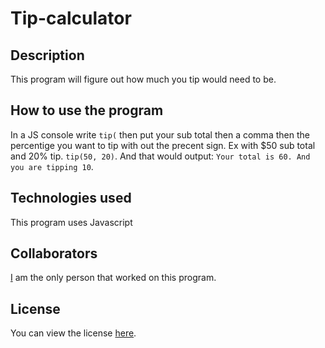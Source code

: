 # Tip-calculator

## Description

This program will figure out how much you tip would need to be.

## How to use the program

In a JS console write `tip(` then put your sub total then a comma then the percentige you want to tip with out the precent sign. Ex with $50 sub total and 20% tip. `tip(50, 20)`. And that would output: `Your total is 60. And you are tipping 10`.

## Technologies used

This program uses Javascript

## Collaborators

[I](https://github.com/ethan-master-coding) am the only person that worked on this program.

## License

You can view the license [here](https://github.com/ethan-master-coding/Tip-calculator/blob/main/LICENSE).
